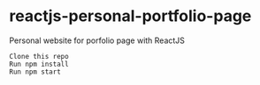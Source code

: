 # reactjs-personal-portfolio-page
Personal website for porfolio page with ReactJS



    Clone this repo
    Run npm install
    Run npm start
